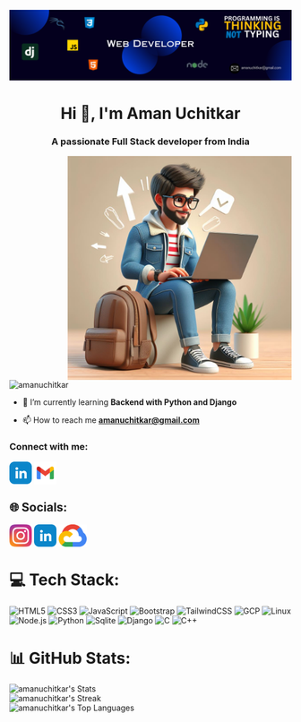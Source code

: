 ![MasterHead](/baner.png)

<h1 align="center">Hi 👋, I'm Aman Uchitkar</h1>
<h3 align="center">A passionate Full Stack developer from India</h3>

  <img align="right" width="400" alt="Coding" src="/avtar.jpeg">



<p align="left"> <img  src="https://komarev.com/ghpvc/?username=amanuchitkar&label=Profile%20views&color=0e75b6&style=flat" alt="amanuchitkar" /> </p>



- 🌱 I’m currently learning **Backend with Python and Django**

- 📫 How to reach me **amanuchitkar@gmail.com**

<h3 align="left">Connect with me:</h3>
<p align="left">
<a href="https://www.linkedin.com/in/aman-uchitkar-44757020a/" target="blank"><img align="center" src="/linkedin.png" alt="Aman Uchitkar" height="40" width="40" /></a>
<a href="amanuchitkar@gmail.com" target="blank"><img align="center" src="/gmail.png" alt="Aman Uchitkar" height="40" width="40" /></a>
</p>


## 🌐 Socials:
<!-- [![LinkedIn](https://img.shields.io/badge/LinkedIn-%230077B5.svg?logo=linkedin&logoColor=white)](https://www.linkedin.com/in/aman-uchitkar-44757020a/) -->
<a href="https://www.instagram.com/aman_uchitkar02/" target="blank"><img align="center" src="/instagram.png" alt="Aman Uchitkar" height="40" width="40" /></a>
<a href="https://www.linkedin.com/in/aman-uchitkar-44757020a/" target="blank"><img align="center" src="/linkedin.png" alt="Aman Uchitkar" height="40" width="40" /></a>
<a href="https://www.cloudskillsboost.google/public_profiles/7308881d-94e0-4843-ae8a-40753fe95f60" target="blank"><img align="center" src="/google-cloud.png" alt="Aman Uchitkar" height="40" width="50" /></a>

<!-- ![Google Cloud](https://img.shields.io/badge/Google-Cloud-%23000000.svg?style=for-the-badge&logo=google&logoColor=#00C7B7) -->
# 💻 Tech Stack:
![HTML5](https://img.shields.io/badge/html5-%23E34F26.svg?style=for-the-badge&logo=html5&logoColor=white) 
![CSS3](https://img.shields.io/badge/css3-%231572B6.svg?style=for-the-badge&logo=css3&logoColor=white) 
![JavaScript](https://img.shields.io/badge/javascript-%23323330.svg?style=for-the-badge&logo=javascript&logoColor=%23F7DF1E) 
![Bootstrap](https://img.shields.io/badge/bootstrap-%238511FA.svg?style=for-the-badge&logo=bootstrap&logoColor=white) 
![TailwindCSS](https://img.shields.io/badge/tailwindcss-%2338B2AC.svg?style=for-the-badge&logo=tailwind-css&logoColor=white) 
![GCP](https://img.shields.io/badge/GoogleCloud-%23000000.svg?style=for-the-badge&logo=GoogleCloud&logoColor=blue) 
![Linux](https://img.shields.io/badge/Kali-Linux-%2300599C.svg?style=for-the-badge&logo=kalilinux&logoColor=white) 
![Node.js](https://img.shields.io/badge/Node.js-%2320232a.svg?style=for-the-badge&logo=node.js) 
![Python](https://img.shields.io/badge/python-3670A0?style=for-the-badge&logo=python&logoColor=ffdd54) 
![Sqlite](https://img.shields.io/badge/SQLite-%23000000.svg?style=for-the-badge&logo=sqlite&logoColor=#00C7B7) 
![Django](https://img.shields.io/badge/Django-%23054000.svg?style=for-the-badge&logo=django&logoColor=white)
![C](https://img.shields.io/badge/c-%2300599C.svg?style=for-the-badge&logo=c&logoColor=white) 
![C++](https://img.shields.io/badge/c++-%2300599C.svg?style=for-the-badge&logo=c%2B%2B&logoColor=white) 

# 📊 GitHub Stats:
![amanuchitkar's Stats](https://github-readme-stats.vercel.app/api?username=amanuchitkar&theme=dracula&show_icons=true&hide_border=true&count_private=true)<br/>
![amanuchitkar's Streak](https://github-readme-streak-stats.herokuapp.com/?user=amanuchitkar&theme=dracula&hide_border=true)<br/>
![amanuchitkar's Top Languages](https://github-readme-stats.vercel.app/api/top-langs/?username=amanuchitkar&theme=dracula&show_icons=true&hide_border=true&layout=compact)
